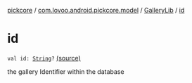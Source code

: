 [pickcore](../../index.md) / [com.lovoo.android.pickcore.model](../index.md) / [GalleryLib](index.md) / [id](./id.md)

# id

`val id: `[`String`](https://kotlinlang.org/api/latest/jvm/stdlib/kotlin/-string/index.html)`?` [(source)](https://github.com/lovoo/android-pickpic/blob/master/pickcore/pickcore/src/main/kotlin/com/lovoo/android/pickcore/model/GalleryLib.kt#L27)

the gallery Identifier within the database

